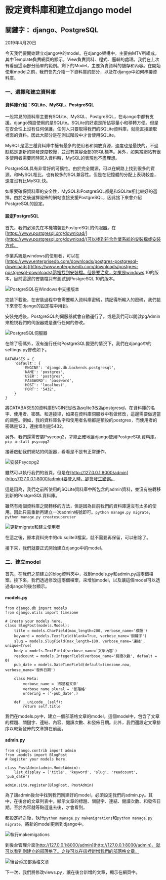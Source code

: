 # 設定資料庫和建立django model
## 關鍵字： django、PostgreSQL

2019年4月20日

今天我們要開始建立django中的model。在django架構中，主要由MTV所組成。其中Template負責網頁的顯示，View負責資料、程式、邏輯的處理。我們在上次有看過這兩部分簡單的範例。剩下的Model，主要負責資料的儲存和內容。在開始使用model之前，我們會先介紹一下資料庫的部分，以及在django中如何串接資料庫。

### 一、選擇和建立資料庫

#### 資料庫介紹：SQLite、MySQL、PostgreSQL

一般常見的資料庫主要有SQLite、MySQL、PostgreSQL，在django中都有支援。django預設使用的是SQLite。SQLite的好處是所佔容量小和移轉方便。但是在安全性上沒有任何保護，任何人只要取得我們的SQLite資料庫，就能直接讀取裡面的資料。因此大部分是在測試階段中才會使用SQLite。

MySQL是這三種資料庫中擁有最多的使用者和開放資源，速度也是最快的。不過缺點是更新的開發速度較慢，並沒有兼容全部的SQL標準。另外，如果當網站有很多使用者需要同時寫入資料時，MySQL的表現也不盡理想。

PostgreSQL具有非常好的可擴性。由於完全開源，可以在網路上找到很多的資源。和MySQL相比，也有較多的SQL兼容性。但是在記憶體的分配上表現較差，速度沒有比MySQL快。

如果要確保資料庫的安全性，MySQL和PostgreSQL都是和SQLite相比較好的選擇。由於之後選擇發佈的網站直接支援PostgreSQL，因此接下來會介紹PostgreSQL的設定。

#### 設定PostgreSQL

首先，我們必須先在本機端裝設PostgreSQL的伺服器。在[https://www.postgresql.org/download/](https://www.postgresql.org/download/)可以找到符合作業系統的安裝檔或安裝方式。

作業系統是windows的使用者，可以在[https://www.enterprisedb.com/downloads/postgres-postgresql-downloads](https://www.enterprisedb.com/downloads/postgres-postgresql-downloads)這裡找到安裝檔。但是要注意，如果是windows 10的版本，目前這邊的安裝檔只有測試到PostgreSQL 10的版本。

![PostgreSQL在Windows中支援版本](https://github.com/yuanping24/yuanping24-django/blob/master/media/uploads/2019/04/20/postgresql-support-version.png)

完裝下載後，在安裝過程中會需要輸入資料庫密碼，請記得所輸入的密碼，我們接下來會在django的設定檔中用到。

安裝完成後，PostgreSQL的伺服器就會自動運行了。或是我們可以開啟pgAdmin來檢視我們的伺服器或是進行任何的修改。

![PostgreSQL伺服器](https://github.com/yuanping24/yuanping24-django/blob/master/media/uploads/2019/04/20/postgresql-server-pgadmin.png)

在除了密碼外，沒有進行任何PostgreSQL變更的情況下，我們在django中的settings.py修改如下。
```
DATABASES = {
    'default': {
        'ENGINE': 'django.db.backends.postgresql',
        'NAME': 'postgres',
        'USER': 'postgres',
        'PASSWORD': 'password',
        'HOST': 'localhost',
        'PORT': '5432',
    }
}
```
將DATABASES的資料庫ENGINE從改為sqlite3改為postgresql，在資料庫的名字、使用者、密碼、和連接埠，如果在資料庫伺服器中有做修改，這邊需要做適當的調整。例如，我的資料庫名字和使用者名稱都是預設的postgres，而使用者的密碼是123，連接埠則是5432。

另外，我們還需安裝Psycopg2，才能正確地讓django使用PostgreSQL資料庫。`pip install psycopg2`

接著啟動我們網站的伺服器，看看是不是有正常運作。

![安裝Psycopg2](https://github.com/yuanping24/yuanping24-django/blob/master/media/uploads/2019/04/20/install-psycopg2.png)

雖然可以執行我們的首頁，但是在[http://127.0.0.1:8000/admin](http://127.0.0.1:8000/admin)要登入時，卻會發生錯誤。

這是因為，我們之前所使用的SQLite資料庫中所包含的admin資料，並沒有被轉移到新的PostgreSQL資料庫。

雖然有兩個資料庫之間轉移的方法，但是因為目前我們的資料庫還沒有太多的使用。因此只需重新再建立一次admin帳號即可。`python manage.py migrate`，`python manage.py createsuperuser`

![更新migrate和建立使用者](https://github.com/yuanping24/yuanping24-django/blob/master/media/uploads/2019/04/20/migrate-createsuperuser.png)

在這之後，原本資料夾中的db.sqlite3檔案，就不需要再保留，可以刪除了。

接下來，我們就要正式開始建立django中的model。

### 二、建立model

首先，在我們之前建立的blog資料夾中，找到models.py和admin.py這兩個檔案。接下來，我們透過修改這兩個檔案，來增加model，以及讓這個model可以透過django的後台顯示。

#### models.py

```
from django.db import models
from django.utils import timezone

# Create your models here.
class BlogPost(models.Model):
    title = models.CharField(max_length=200, verbose_name='標題')
    keyword = models.TextField(blank=True, verbose_name='關鍵字')
    slug = models.SlugField(max_length=100, verbose_name='連結', unique=True)
    body = models.TextField(verbose_name='文章內容')
    readcount = models.IntegerField(verbose_name='閱讀次數', default = 0)
    pub_date = models.DateTimeField(default=timezone.now, verbose_name='發佈日期')

    class Meta:
        verbose_name = '部落格文章'
        verbose_name_plural = '部落格' 
        ordering = ('-pub_date',)

    def __unicode__(self):
        return self.title
```
我們在models.py中，建立一個部落格文章的model。這個model中，包含了文章的標題、關鍵字、連結、內容、閱讀次數、和發佈日期。此外，我們還設定文章排序以較新發佈的文章排在前面。

#### admin.py
```
from django.contrib import admin
from .models import BlogPost
# Register your models here.

class PostAdmin(admin.ModelAdmin):
    list_display = ('title', 'keyword', 'slug', 'readcount', 'pub_date')

admin.site.register(BlogPost, PostAdmin)
```
為了讓admin後台中找到我們剛建好的model，必須設定我們的admin.py。其中，在後台的文章列表中，顯示文章的標題、關鍵字、連結、閱讀次數、和發佈日期。至於內容就等點選進去後，才會看到。

都設定好之後，執行`python manage.py makemigrations`和`python manage.py migrate`，將新的model更新到django中。

![執行makemigations](https://github.com/yuanping24/yuanping24-django/blob/master/media/uploads/2019/04/20/makemigrations-migrate.png)

到後台管理介面[http://127.0.0.1:8000/admin](http://127.0.0.1:8000/admin)，就可以看到剛建立的部落格了。之後可以在這裡新增我們的部落格文章。

![後台添加部落格文章](https://github.com/yuanping24/yuanping24-django/blob/master/media/uploads/2019/04/20/admin-with-blog.png)

下一次，我們將修改views.py，讓在後台新增的文章，顯示在網頁中。